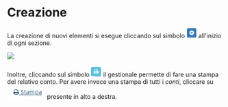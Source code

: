 # Creazione

La creazione di nuovi elementi si esegue cliccando sul simbolo ![](<../../../.gitbook/assets/aggiungere (1) (2) (1) (1).PNG>) all'inizio di ogni sezione.

![](https://firebasestorage.googleapis.com/v0/b/gitbook-x-prod.appspot.com/o/spaces%2F-LZJeLg23eVDvrCv74U7-887967055%2Fuploads%2FwmmEkuDiEMSRonwZJXKH%2Ffile.png?alt=media)

Inoltre, cliccando sul simbolo ![](../../../.gitbook/assets/StampaPianoDeiConti.PNG) il gestionale permette di fare una stampa del relativo conto. Per avere invece una stampa di tutti i _conti_, cliccare su ![](../../../.gitbook/assets/Stampa.PNG) presente in alto a destra.
